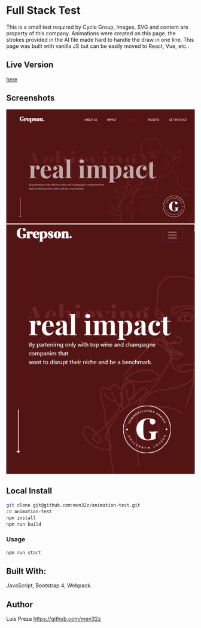 # Full Stack Test

This is a small test required by Cycle Group, Images, SVG and content are property of this company. Animations were created on this page. the strokes provided in the AI file made hard to handle the draw in one line. This page was built with vanilla JS but can be easily moved to React, Vue, etc.. 

## Live Version

[here](https://raw.githack.com/men32z/animation-test/master/dist/index.html)

## Screenshots
![Desktop](https://raw.githubusercontent.com/men32z/animation-test/master/docs/screenshot1.png)
![Movile](https://raw.githubusercontent.com/men32z/animation-test/master/docs/screenshot2.png)

## Local Install

```sh
git clone git@github.com:men32z/animation-test.git
cd animation-test
npm install
npm run build
```

### Usage

```sh
npm run start
```

## Built With:

JavaScript, Bootstrap 4, Webpack.

## Author
Luis Preza https://github.com/men32z
